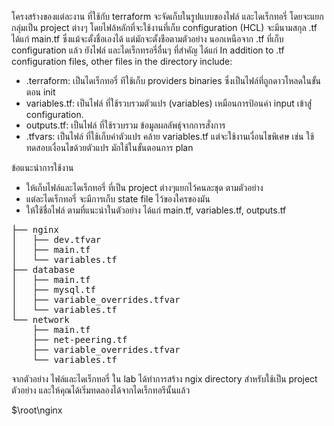 โครงสร้างของแต่ละงาน ที่ใช้กับ terraform จะจัดเก็บในรูปแบบของไฟล์ และไดเร็กทอรี่ โดยจะแยกกลุ่มเป็น project ต่างๆ
โดยไฟล้หลักที่จะใช้งานที่เก็บ configuration (HCL) จะมีนามสกุล .tf ได้แก่ main.tf ซึ่งแม้จะตั้งชื่อเองได้ แต่มักจะตั้งชือตามตัวอย่าง
นอกเหนือจาก .tf ที่เก็บ configuration แล้ว ยังไฟล์ และไดเร็กทรอรี่อื่นๆ ที่สำคัญ ได้แก่
In addition to .tf configuration files, other files in the directory include:
* .terraform: เป็นไดเร็กทอรี่ ทีใช้เก็บ providers binaries ซึ่งเป็นไฟล์ที่ถูกดาวโหลดในขั้นตอน init
* variables.tf: เป็นไฟล์ ที่ใช้รวบรวมตัวแปร (variables) เหมือนการป้อนค่า input เข้าสู่่ configuration.
* outputs.tf: เป็นไฟล์ ที่ใช้รวบรวม ข้อมูลผลลัพธุ์จากการสั่งการ
* .tfvars: เป็นไฟล์ ที่ใช้เก็บค่าตัวแปร คล้าย variables.tf แต่จะใช้งานเงื่อนไขพิเศษ เช่น ใช้ทดสอบเงื่อนไขด้วยตัวแปร มักใช้ในขั้นตอนการ plan

ข้อแนะนำการใช้งาน
* ให้เก็บไฟล์และไดเร็กทอรี่ ที่เป็น project ต่างๆแยกไว้คนละชุด ตามตัวอย่าง 
* แต่ละไดเร็กทอรี่ จะมีการเก็บ state file ไว้ของใครของมัน
* ให้ใช้ชื่อไฟล์ ตามที่แนะนำในตัวอย่าง ได้แก่  main.tf, variables.tf, outputs.tf

<pre>├── nginx
│   ├── dev.tfvar
│   ├── main.tf
│   └── variables.tf
├── database
│   ├── main.tf
│   ├── mysql.tf
│   ├── variable_overrides.tfvar
│   └── variables.tf
└── network
    ├── main.tf
    ├── net-peering.tf
    ├── variable_overrides.tfvar
    └── variables.tf
</pre>

จากตัวอย่าง ไฟล์และไดเร็กทอรี่ ใน lab ได้ทำการสร้าง ngix directory สำหรับใช้เป็น project ตัวอย่าง และให้คุณได้เริ่มทดลองได้จากไดเร็กทอรีนั้นแล้ว

<pro> $\root\nginx
</pre>
